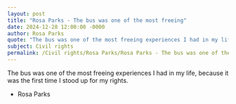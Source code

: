 ```yaml
---
layout: post
title: "Rosa Parks - The bus was one of the most freeing"
date: 2024-12-28 12:00:00 -0000
author: Rosa Parks
quote: "The bus was one of the most freeing experiences I had in my life, because it was the first time I stood up for my rights."
subject: Civil rights
permalink: /Civil rights/Rosa Parks/Rosa Parks - The bus was one of the most freeing
---
```


The bus was one of the most freeing experiences I had in my life, because it was the first time I stood up for my rights.

- Rosa Parks
